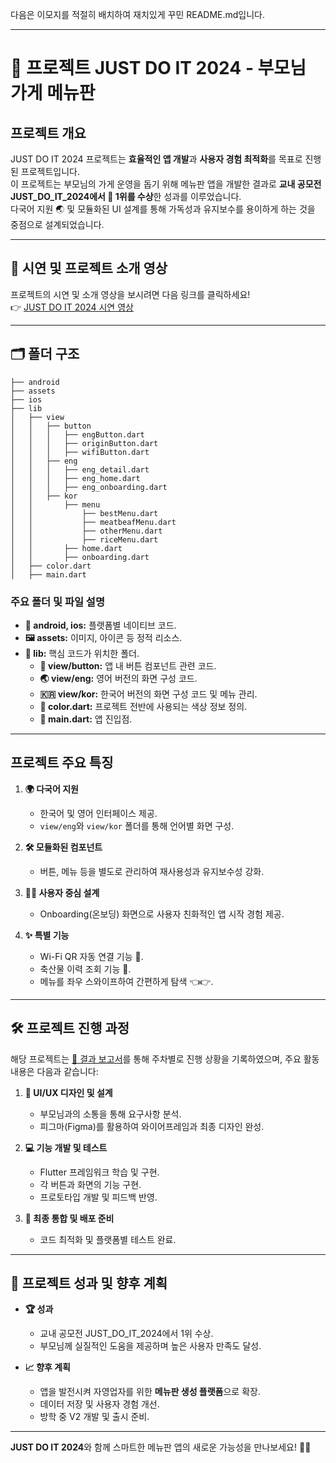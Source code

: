 다음은 이모지를 적절히 배치하여 재치있게 꾸민 README.md입니다.

---

# 📱 프로젝트 JUST DO IT 2024 - 부모님 가게 메뉴판

## 프로젝트 개요

JUST DO IT 2024 프로젝트는 **효율적인 앱 개발**과 **사용자 경험 최적화**를 목표로 진행된 프로젝트입니다.  
이 프로젝트는 부모님의 가게 운영을 돕기 위해 메뉴판 앱을 개발한 결과로 **교내 공모전 JUST_DO_IT_2024에서 🥇 1위를 수상**한 성과를 이루었습니다.  
다국어 지원 🌏 및 모듈화된 UI 설계를 통해 가독성과 유지보수를 용이하게 하는 것을 중점으로 설계되었습니다.

---

## 🎥 시연 및 프로젝트 소개 영상
프로젝트의 시연 및 소개 영상을 보시려면 다음 링크를 클릭하세요!  
👉 [JUST DO IT 2024 시연 영상](https://youtube.com/watch?v=spgDpSugROI)

---

## 🗂️ 폴더 구조

```
├── android
├── assets
├── ios
├── lib
│   ├── view
│   │   ├── button
│   │   │   ├── engButton.dart
│   │   │   ├── originButton.dart
│   │   │   ├── wifiButton.dart
│   │   ├── eng
│   │   │   ├── eng_detail.dart
│   │   │   ├── eng_home.dart
│   │   │   ├── eng_onboarding.dart
│   │   ├── kor
│   │       ├── menu
│   │           ├── bestMenu.dart
│   │           ├── meatbeafMenu.dart
│   │           ├── otherMenu.dart
│   │           ├── riceMenu.dart
│   │       ├── home.dart
│   │       ├── onboarding.dart
│   ├── color.dart
│   ├── main.dart
```

### 주요 폴더 및 파일 설명
- **📱 android, ios:** 플랫폼별 네이티브 코드.
- **🖼️ assets:** 이미지, 아이콘 등 정적 리소스.
- **📂 lib:** 핵심 코드가 위치한 폴더.
  - **🔘 view/button:** 앱 내 버튼 컴포넌트 관련 코드.
  - **🌏 view/eng:** 영어 버전의 화면 구성 코드.
  - **🇰🇷 view/kor:** 한국어 버전의 화면 구성 코드 및 메뉴 관리.
  - **🎨 color.dart:** 프로젝트 전반에 사용되는 색상 정보 정의.
  - **🚀 main.dart:** 앱 진입점.

---

## 프로젝트 주요 특징

1. **🌍 다국어 지원**
   - 한국어 및 영어 인터페이스 제공.
   - `view/eng`와 `view/kor` 폴더를 통해 언어별 화면 구성.

2. **🛠️ 모듈화된 컴포넌트**
   - 버튼, 메뉴 등을 별도로 관리하여 재사용성과 유지보수성 강화.

3. **👩‍💻 사용자 중심 설계**
   - Onboarding(온보딩) 화면으로 사용자 친화적인 앱 시작 경험 제공.

4. **✨ 특별 기능**
   - Wi-Fi QR 자동 연결 기능 📶.
   - 축산물 이력 조회 기능 🥩.
   - 메뉴를 좌우 스와이프하여 간편하게 탐색 👈👉.

---

## 🛠️ 프로젝트 진행 과정

해당 프로젝트는 [📄 결과 보고서](https://github.com/user-attachments/files/18238808/_JUST_DO_IT_2024_._.pdf)를 통해 주차별로 진행 상황을 기록하였으며, 주요 활동 내용은 다음과 같습니다:

1. **🎨 UI/UX 디자인 및 설계**
   - 부모님과의 소통을 통해 요구사항 분석.
   - 피그마(Figma)를 활용하여 와이어프레임과 최종 디자인 완성.

2. **💻 기능 개발 및 테스트**
   - Flutter 프레임워크 학습 및 구현.
   - 각 버튼과 화면의 기능 구현.
   - 프로토타입 개발 및 피드백 반영.

3. **🚀 최종 통합 및 배포 준비**
   - 코드 최적화 및 플랫폼별 테스트 완료.

---

## 🌟 프로젝트 성과 및 향후 계획
- **🏆 성과**
  - 교내 공모전 JUST_DO_IT_2024에서 1위 수상.
  - 부모님께 실질적인 도움을 제공하며 높은 사용자 만족도 달성.

- **📈 향후 계획**
  - 앱을 발전시켜 자영업자를 위한 **메뉴판 생성 플랫폼**으로 확장.
  - 데이터 저장 및 사용자 경험 개선.
  - 방학 중 V2 개발 및 출시 준비.

---

**JUST DO IT 2024**와 함께 스마트한 메뉴판 앱의 새로운 가능성을 만나보세요! 🚀✨
